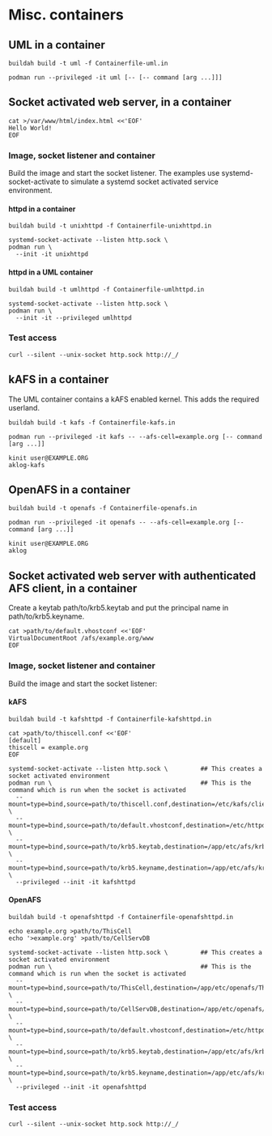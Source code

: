 # Misc. containers

## UML in a container

    buildah build -t uml -f Containerfile-uml.in

    podman run --privileged -it uml [-- [-- command [arg ...]]]

## Socket activated web server, in a container

    cat >/var/www/html/index.html <<'EOF'
    Hello World!
    EOF

### Image, socket listener and container

Build the image and start the socket listener. The examples use
systemd-socket-activate to simulate a systemd socket activated service
environment.

#### httpd in a container

    buildah build -t unixhttpd -f Containerfile-unixhttpd.in

    systemd-socket-activate --listen http.sock \
    podman run \
      --init -it unixhttpd

#### httpd in a UML container

    buildah build -t umlhttpd -f Containerfile-umlhttpd.in

    systemd-socket-activate --listen http.sock \
    podman run \
      --init -it --privileged umlhttpd

### Test access

    curl --silent --unix-socket http.sock http://_/

## kAFS in a container

The UML container contains a kAFS enabled kernel. This adds the required userland.

    buildah build -t kafs -f Containerfile-kafs.in

    podman run --privileged -it kafs -- --afs-cell=example.org [-- command [arg ...]]

    kinit user@EXAMPLE.ORG
    aklog-kafs

## OpenAFS in a container

    buildah build -t openafs -f Containerfile-openafs.in

    podman run --privileged -it openafs -- --afs-cell=example.org [-- command [arg ...]]

    kinit user@EXAMPLE.ORG
    aklog

## Socket activated web server with authenticated AFS client, in a container

Create a keytab path/to/krb5.keytab and put the principal name in path/to/krb5.keyname.

    cat >path/to/default.vhostconf <<'EOF'
    VirtualDocumentRoot /afs/example.org/www
    EOF

### Image, socket listener and container

Build the image and start the socket listener:

#### kAFS

    buildah build -t kafshttpd -f Containerfile-kafshttpd.in

    cat >path/to/thiscell.conf <<'EOF'
    [default]
    thiscell = example.org
    EOF

    systemd-socket-activate --listen http.sock \         ## This creates a socket activated environment
    podman run \                                         ## This is the command which is run when the socket is activated
      --mount=type=bind,source=path/to/thiscell.conf,destination=/etc/kafs/client.d/thiscell.conf,ro=true \
      --mount=type=bind,source=path/to/default.vhostconf,destination=/etc/httpd/conf.d/default.vhostconf,ro=true \
      --mount=type=bind,source=path/to/krb5.keytab,destination=/app/etc/afs/krb5.keytab,ro=true \
      --mount=type=bind,source=path/to/krb5.keyname,destination=/app/etc/afs/krb5.keyname,ro=true \
      --privileged --init -it kafshttpd

#### OpenAFS

    buildah build -t openafshttpd -f Containerfile-openafshttpd.in

    echo example.org >path/to/ThisCell
    echo '>example.org' >path/to/CellServDB

    systemd-socket-activate --listen http.sock \         ## This creates a socket activated environment
    podman run \                                         ## This is the command which is run when the socket is activated
      --mount=type=bind,source=path/to/ThisCell,destination=/app/etc/openafs/ThisCell,ro=true \
      --mount=type=bind,source=path/to/CellServDB,destination=/app/etc/openafs/CellServDB,ro=true \
      --mount=type=bind,source=path/to/default.vhostconf,destination=/etc/httpd/conf.d/default.vhostconf,ro=true \
      --mount=type=bind,source=path/to/krb5.keytab,destination=/app/etc/afs/krb5.keytab,ro=true \
      --mount=type=bind,source=path/to/krb5.keyname,destination=/app/etc/afs/krb5.keyname,ro=true \
      --privileged --init -it openafshttpd

### Test access

    curl --silent --unix-socket http.sock http://_/

